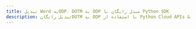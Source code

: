 ---title: تبدیل Word بهODP، DOTM به ODP مبدل رایگان یا Python SDKdescription: تبدیل رایگانDOTM به ODP با استفاده از Python Cloud APIs & SDK. همچنین اسناد Microsoft Word و OpenOffice را در Cloud ایجاد، ویرایش و رندر کنید.---